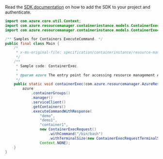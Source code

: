 Read the [SDK documentation](https://github.com/Azure/azure-sdk-for-java/blob/azure-resourcemanager_2.11.0/sdk/resourcemanager/azure-resourcemanager/README.md) on how to add the SDK to your project and authenticate.

```java
import com.azure.core.util.Context;
import com.azure.resourcemanager.containerinstance.models.ContainerExecRequest;
import com.azure.resourcemanager.containerinstance.models.ContainerExecRequestTerminalSize;

/** Samples for Containers ExecuteCommand. */
public final class Main {
    /*
     * x-ms-original-file: specification/containerinstance/resource-manager/Microsoft.ContainerInstance/stable/2021-09-01/examples/ContainerExec.json
     */
    /**
     * Sample code: ContainerExec.
     *
     * @param azure The entry point for accessing resource management APIs in Azure.
     */
    public static void containerExec(com.azure.resourcemanager.AzureResourceManager azure) {
        azure
            .containerGroups()
            .manager()
            .serviceClient()
            .getContainers()
            .executeCommandWithResponse(
                "demo",
                "demo1",
                "container1",
                new ContainerExecRequest()
                    .withCommand("/bin/bash")
                    .withTerminalSize(new ContainerExecRequestTerminalSize().withRows(12).withCols(12)),
                Context.NONE);
    }
}
```
